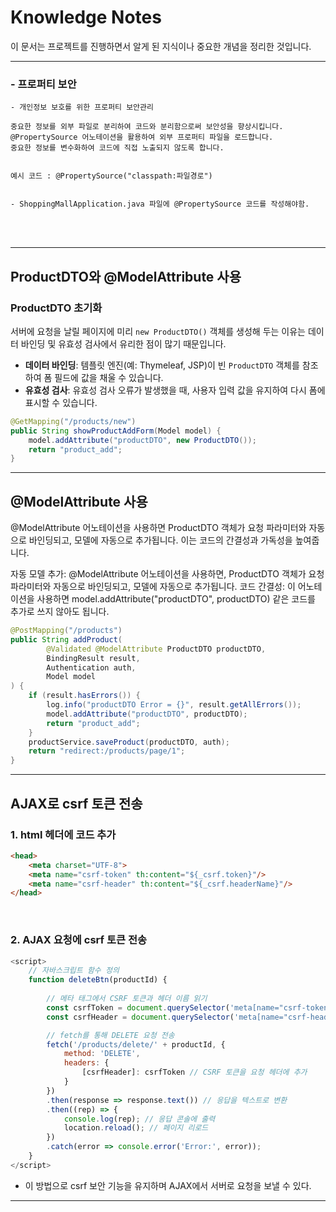 # Knowledge Notes

이 문서는 프로젝트를 진행하면서 알게 된 지식이나 중요한 개념을 정리한 것입니다.

---

### - 프로퍼티 보안
    - 개인정보 보호를 위한 프로퍼티 보안관리

    중요한 정보를 외부 파일로 분리하여 코드와 분리함으로써 보안성을 향상시킵니다.
    @PropertySource 어노테이션을 활용하여 외부 프로퍼티 파일을 로드합니다.
    중요한 정보를 변수화하여 코드에 직접 노출되지 않도록 합니다.


    예시 코드 : @PropertySource("classpath:파일경로")


    - ShoppingMallApplication.java 파일에 @PropertySource 코드를 작성해야함.





<br /><br />

---


## ProductDTO와 @ModelAttribute 사용

### ProductDTO 초기화

서버에 요청을 날릴 페이지에 미리 `new ProductDTO()` 객체를 생성해 두는 이유는 데이터 바인딩 및 유효성 검사에서 유리한 점이 많기 때문입니다.
- **데이터 바인딩**: 템플릿 엔진(예: Thymeleaf, JSP)이 빈 `ProductDTO` 객체를 참조하여 폼 필드에 값을 채울 수 있습니다.
- **유효성 검사**: 유효성 검사 오류가 발생했을 때, 사용자 입력 값을 유지하여 다시 폼에 표시할 수 있습니다.

```java
@GetMapping("/products/new")
public String showProductAddForm(Model model) {
    model.addAttribute("productDTO", new ProductDTO());
    return "product_add";
}
```

---

## @ModelAttribute 사용
@ModelAttribute 어노테이션을 사용하면 ProductDTO 객체가 요청 파라미터와 자동으로 바인딩되고, 모델에 자동으로 추가됩니다. 이는 코드의 간결성과 가독성을 높여줍니다.

자동 모델 추가: @ModelAttribute 어노테이션을 사용하면, ProductDTO 객체가 요청 파라미터와 자동으로 바인딩되고, 모델에 자동으로 추가됩니다.
코드 간결성: 이 어노테이션을 사용하면 model.addAttribute("productDTO", productDTO) 같은 코드를 추가로 쓰지 않아도 됩니다.

```java
@PostMapping("/products")
public String addProduct(
        @Validated @ModelAttribute ProductDTO productDTO,
        BindingResult result,
        Authentication auth,
        Model model
) {
    if (result.hasErrors()) {
        log.info("productDTO Error = {}", result.getAllErrors());
        model.addAttribute("productDTO", productDTO);
        return "product_add";
    }
    productService.saveProduct(productDTO, auth);
    return "redirect:/products/page/1";
}
```

---

## AJAX로 csrf 토큰 전송
### 1. html 헤더에 코드 추가
```html
<head>
    <meta charset="UTF-8">
    <meta name="csrf-token" th:content="${_csrf.token}"/> 
    <meta name="csrf-header" th:content="${_csrf.headerName}"/> 
</head>
```

<br />

### 2. AJAX 요청에 csrf 토큰 전송
```javascript
<script>
    // 자바스크립트 함수 정의
    function deleteBtn(productId) {
    
        // 메타 태그에서 CSRF 토큰과 헤더 이름 읽기
        const csrfToken = document.querySelector('meta[name="csrf-token"]').getAttribute('content');
        const csrfHeader = document.querySelector('meta[name="csrf-header"]').getAttribute('content');

        // fetch를 통해 DELETE 요청 전송
        fetch('/products/delete/' + productId, {
            method: 'DELETE',
            headers: {
                [csrfHeader]: csrfToken // CSRF 토큰을 요청 헤더에 추가
            }
        })
        .then(response => response.text()) // 응답을 텍스트로 변환
        .then((rep) => {
            console.log(rep); // 응답 콘솔에 출력
            location.reload(); // 페이지 리로드
        })
        .catch(error => console.error('Error:', error));
    }
</script>

```

- 이 방법으로 csrf 보안 기능을 유지하며 AJAX에서 서버로 요청을 보낼 수 있다. 

---
